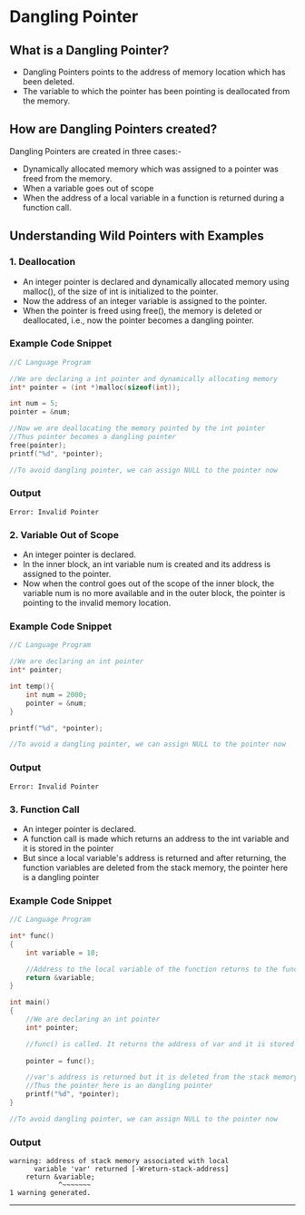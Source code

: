 # Dangling Pointer

## What is a Dangling Pointer?
* Dangling Pointers points to the address of memory location which has been deleted.
* The variable to which the pointer has been pointing is deallocated from the memory.

## How are Dangling Pointers created?
Dangling Pointers are created in three cases:-
* Dynamically allocated memory which was assigned to a pointer was freed from the memory.
* When a variable goes out of scope
* When the address of a local variable in a function is returned during a function call.

## Understanding Wild Pointers with Examples 
### 1. Deallocation
* An integer pointer is declared and dynamically allocated memory using malloc(), of the size of int is initialized to the pointer.
* Now the address of an integer variable is assigned to the pointer.
* When the pointer is freed using free(), the memory is deleted or deallocated, i.e., now the pointer becomes a dangling pointer.

### Example Code Snippet
```C
//C Language Program

//We are declaring a int pointer and dynamically allocating memory
int* pointer = (int *)malloc(sizeof(int)); 

int num = 5;
pointer = &num;

//Now we are deallocating the memory pointed by the int pointer
//Thus pointer becomes a dangling pointer
free(pointer);
printf("%d", *pointer);

//To avoid dangling pointer, we can assign NULL to the pointer now
```

### Output
```
Error: Invalid Pointer
```

### 2. Variable Out of Scope
* An integer pointer is declared.
* In the inner block, an int variable num is created and its address is assigned to the pointer.
* Now when the control goes out of the scope of the inner block, the variable num is no more available and in the outer block, the pointer is pointing to the invalid memory location.

### Example Code Snippet
```C
//C Language Program

//We are declaring an int pointer
int* pointer; 

int temp(){
    int num = 2000;
    pointer = &num;
}

printf("%d", *pointer);

//To avoid a dangling pointer, we can assign NULL to the pointer now
```

### Output
```
Error: Invalid Pointer
```

### 3. Function Call
* An integer pointer is declared.
* A function call is made which returns an address to the int variable and it is stored in the pointer
* But since a local variable's address is returned and after returning, the function variables are deleted from the stack memory, the pointer here is a dangling pointer

### Example Code Snippet
```C
//C Language Program

int* func()
{
    int variable = 10;

    //Address to the local variable of the function returns to the function call
    return &variable;
}

int main()
{
    //We are declaring an int pointer
    int* pointer; 

    //func() is called. It returns the address of var and it is stored in the pointer.
    
    pointer = func();

    //var's address is returned but it is deleted from the stack memory after control of program returns back to main().
    //Thus the pointer here is an dangling pointer
    printf("%d", *pointer);
}

//To avoid dangling pointer, we can assign NULL to the pointer now
```

### Output
```
warning: address of stack memory associated with local
      variable 'var' returned [-Wreturn-stack-address]
    return &variable;
            ^~~~~~~~
1 warning generated.
```


<hr>
